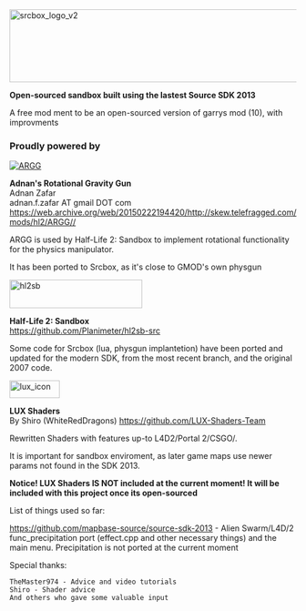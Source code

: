 <img width="512" height="128" alt="srcbox_logo_v2" src="https://github.com/user-attachments/assets/a0858838-5630-4ed0-9a87-d8f87865c950" />

**Open-sourced sandbox built using the lastest Source SDK 2013**

A free mod ment to be an open-sourced version of garrys mod (10), with improvments

### Proudly powered by

[![ARGG](http://media.moddb.com/images/downloads/1/6/5011/profile.jpg "ARGG")](https://web.archive.org/web/20150222194420/http://skew.telefragged.com/mods/hl2/ARGG/)

**Adnan's Rotational Gravity Gun**  
Adnan Zafar  
adnan.f.zafar AT gmail DOT com  
https://web.archive.org/web/20150222194420/http://skew.telefragged.com/mods/hl2/ARGG//  

ARGG is used by Half-Life 2: Sandbox to implement rotational functionality for the physics manipulator.

It has been ported to Srcbox, as it's close to GMOD's own physgun

<img width="233" height="50" alt="hl2sb" src="https://github.com/user-attachments/assets/6dac8f06-0f7d-42b7-9571-401193f3895b" />

**Half-Life 2: Sandbox**  
https://github.com/Planimeter/hl2sb-src

Some code for Srcbox (lua, physgun implantetion) have been ported and updated for the modern SDK, from the most recent branch, and the original 2007 code.

<img width="88" height="31" alt="lux_icon" src="https://github.com/user-attachments/assets/b355ca87-8beb-4f63-a75f-43653f79c810" />

**LUX Shaders**  
By Shiro (WhiteRedDragons)
https://github.com/LUX-Shaders-Team

Rewritten Shaders with features up-to L4D2/Portal 2/CSGO/.

It is important for sandbox enviroment, as later game maps use newer params not found in the SDK 2013.

**Notice! LUX Shaders IS NOT included at the current moment! It will be included with this project once its open-sourced**

List of things used so far:

https://github.com/mapbase-source/source-sdk-2013 - Alien Swarm/L4D/2 func_precipitation port (effect.cpp and other necessary things) and the main menu. Precipitation is not ported at the current moment

Special thanks:

	TheMaster974 - Advice and video tutorials
	Shiro - Shader advice
	And others who gave some valuable input
